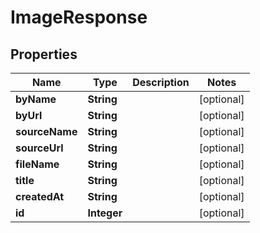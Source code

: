 # ImageResponse

## Properties
Name | Type | Description | Notes
------------ | ------------- | ------------- | -------------
**byName** | **String** |  |  [optional]
**byUrl** | **String** |  |  [optional]
**sourceName** | **String** |  |  [optional]
**sourceUrl** | **String** |  |  [optional]
**fileName** | **String** |  |  [optional]
**title** | **String** |  |  [optional]
**createdAt** | **String** |  |  [optional]
**id** | **Integer** |  |  [optional]

